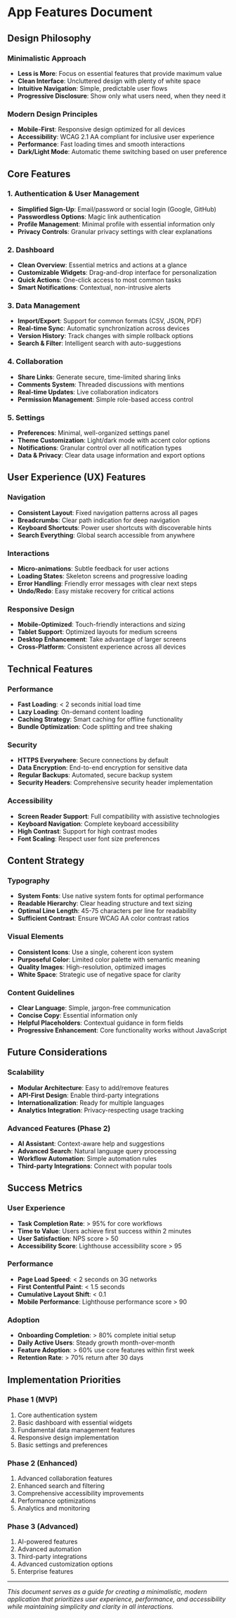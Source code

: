 # App Features Document

## Design Philosophy

### Minimalistic Approach
- **Less is More**: Focus on essential features that provide maximum value
- **Clean Interface**: Uncluttered design with plenty of white space
- **Intuitive Navigation**: Simple, predictable user flows
- **Progressive Disclosure**: Show only what users need, when they need it

### Modern Design Principles
- **Mobile-First**: Responsive design optimized for all devices
- **Accessibility**: WCAG 2.1 AA compliant for inclusive user experience
- **Performance**: Fast loading times and smooth interactions
- **Dark/Light Mode**: Automatic theme switching based on user preference

## Core Features

### 1. Authentication & User Management
- **Simplified Sign-Up**: Email/password or social login (Google, GitHub)
- **Passwordless Options**: Magic link authentication
- **Profile Management**: Minimal profile with essential information only
- **Privacy Controls**: Granular privacy settings with clear explanations

### 2. Dashboard
- **Clean Overview**: Essential metrics and actions at a glance
- **Customizable Widgets**: Drag-and-drop interface for personalization
- **Quick Actions**: One-click access to most common tasks
- **Smart Notifications**: Contextual, non-intrusive alerts

### 3. Data Management
- **Import/Export**: Support for common formats (CSV, JSON, PDF)
- **Real-time Sync**: Automatic synchronization across devices
- **Version History**: Track changes with simple rollback options
- **Search & Filter**: Intelligent search with auto-suggestions

### 4. Collaboration
- **Share Links**: Generate secure, time-limited sharing links
- **Comments System**: Threaded discussions with mentions
- **Real-time Updates**: Live collaboration indicators
- **Permission Management**: Simple role-based access control

### 5. Settings
- **Preferences**: Minimal, well-organized settings panel
- **Theme Customization**: Light/dark mode with accent color options
- **Notifications**: Granular control over all notification types
- **Data & Privacy**: Clear data usage information and export options

## User Experience (UX) Features

### Navigation
- **Consistent Layout**: Fixed navigation patterns across all pages
- **Breadcrumbs**: Clear path indication for deep navigation
- **Keyboard Shortcuts**: Power user shortcuts with discoverable hints
- **Search Everything**: Global search accessible from anywhere

### Interactions
- **Micro-animations**: Subtle feedback for user actions
- **Loading States**: Skeleton screens and progressive loading
- **Error Handling**: Friendly error messages with clear next steps
- **Undo/Redo**: Easy mistake recovery for critical actions

### Responsive Design
- **Mobile-Optimized**: Touch-friendly interactions and sizing
- **Tablet Support**: Optimized layouts for medium screens
- **Desktop Enhancement**: Take advantage of larger screens
- **Cross-Platform**: Consistent experience across all devices

## Technical Features

### Performance
- **Fast Loading**: < 2 seconds initial load time
- **Lazy Loading**: On-demand content loading
- **Caching Strategy**: Smart caching for offline functionality
- **Bundle Optimization**: Code splitting and tree shaking

### Security
- **HTTPS Everywhere**: Secure connections by default
- **Data Encryption**: End-to-end encryption for sensitive data
- **Regular Backups**: Automated, secure backup system
- **Security Headers**: Comprehensive security header implementation

### Accessibility
- **Screen Reader Support**: Full compatibility with assistive technologies
- **Keyboard Navigation**: Complete keyboard accessibility
- **High Contrast**: Support for high contrast modes
- **Font Scaling**: Respect user font size preferences

## Content Strategy

### Typography
- **System Fonts**: Use native system fonts for optimal performance
- **Readable Hierarchy**: Clear heading structure and text sizing
- **Optimal Line Length**: 45-75 characters per line for readability
- **Sufficient Contrast**: Ensure WCAG AA color contrast ratios

### Visual Elements
- **Consistent Icons**: Use a single, coherent icon system
- **Purposeful Color**: Limited color palette with semantic meaning
- **Quality Images**: High-resolution, optimized images
- **White Space**: Strategic use of negative space for clarity

### Content Guidelines
- **Clear Language**: Simple, jargon-free communication
- **Concise Copy**: Essential information only
- **Helpful Placeholders**: Contextual guidance in form fields
- **Progressive Enhancement**: Core functionality works without JavaScript

## Future Considerations

### Scalability
- **Modular Architecture**: Easy to add/remove features
- **API-First Design**: Enable third-party integrations
- **Internationalization**: Ready for multiple languages
- **Analytics Integration**: Privacy-respecting usage tracking

### Advanced Features (Phase 2)
- **AI Assistant**: Context-aware help and suggestions
- **Advanced Search**: Natural language query processing
- **Workflow Automation**: Simple automation rules
- **Third-party Integrations**: Connect with popular tools

## Success Metrics

### User Experience
- **Task Completion Rate**: > 95% for core workflows
- **Time to Value**: Users achieve first success within 2 minutes
- **User Satisfaction**: NPS score > 50
- **Accessibility Score**: Lighthouse accessibility score > 95

### Performance
- **Page Load Speed**: < 2 seconds on 3G networks
- **First Contentful Paint**: < 1.5 seconds
- **Cumulative Layout Shift**: < 0.1
- **Mobile Performance**: Lighthouse performance score > 90

### Adoption
- **Onboarding Completion**: > 80% complete initial setup
- **Daily Active Users**: Steady growth month-over-month
- **Feature Adoption**: > 60% use core features within first week
- **Retention Rate**: > 70% return after 30 days

## Implementation Priorities

### Phase 1 (MVP)
1. Core authentication system
2. Basic dashboard with essential widgets
3. Fundamental data management features
4. Responsive design implementation
5. Basic settings and preferences

### Phase 2 (Enhanced)
1. Advanced collaboration features
2. Enhanced search and filtering
3. Comprehensive accessibility improvements
4. Performance optimizations
5. Analytics and monitoring

### Phase 3 (Advanced)
1. AI-powered features
2. Advanced automation
3. Third-party integrations
4. Advanced customization options
5. Enterprise features

---

*This document serves as a guide for creating a minimalistic, modern application that prioritizes user experience, performance, and accessibility while maintaining simplicity and clarity in all interactions.*